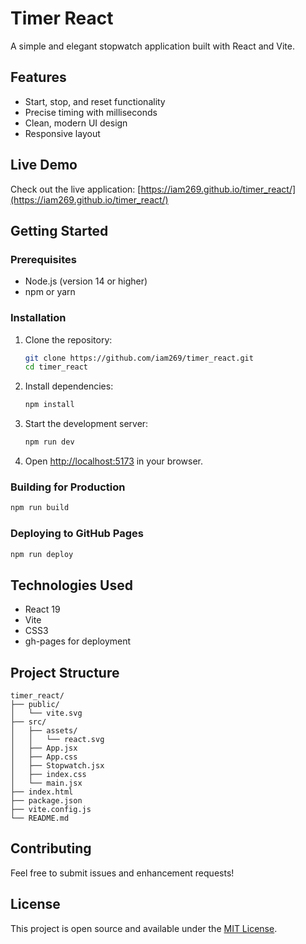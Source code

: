 # Timer React

A simple and elegant stopwatch application built with React and Vite.

## Features

- Start, stop, and reset functionality
- Precise timing with milliseconds
- Clean, modern UI design
- Responsive layout

## Live Demo

Check out the live application: [https://iam269.github.io/timer_react/](https://iam269.github.io/timer_react/)

## Getting Started

### Prerequisites

- Node.js (version 14 or higher)
- npm or yarn

### Installation

1. Clone the repository:
   ```bash
   git clone https://github.com/iam269/timer_react.git
   cd timer_react
   ```

2. Install dependencies:
   ```bash
   npm install
   ```

3. Start the development server:
   ```bash
   npm run dev
   ```

4. Open [http://localhost:5173](http://localhost:5173) in your browser.

### Building for Production

```bash
npm run build
```

### Deploying to GitHub Pages

```bash
npm run deploy
```

## Technologies Used

- React 19
- Vite
- CSS3
- gh-pages for deployment

## Project Structure

```
timer_react/
├── public/
│   └── vite.svg
├── src/
│   ├── assets/
│   │   └── react.svg
│   ├── App.jsx
│   ├── App.css
│   ├── Stopwatch.jsx
│   ├── index.css
│   └── main.jsx
├── index.html
├── package.json
├── vite.config.js
└── README.md
```

## Contributing

Feel free to submit issues and enhancement requests!

## License

This project is open source and available under the [MIT License](LICENSE).
